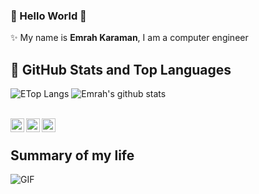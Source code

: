 ### 👋 Hello World 👋

✨ My name is **Emrah Karaman**, I am a computer engineer <br>

## 📌 GitHub Stats and Top Languages

<p float="center"> 
  <img  src="https://github-readme-stats.vercel.app/api/top-langs/?username=ekaraman89&hide=java,html&title_color=ffffff&text_color=c9cacc&icon_color=2bbc8a&bg_color=1d1f21" alt="ETop Langs" />
  <img  src="https://github-readme-stats.vercel.app/api?username=ekaraman89&show_icons=true&line_height=27&count_private=true&title_color=ffffff&text_color=c9cacc&icon_color=2bbc8a&bg_color=1d1f21" alt="Emrah's github stats" />
</p>
 <br/>
 <a href="https://twitter.com/emrah_karaman">
  <img align="left" alt="Emrah Karaman | Twitter" width="22px" src="https://cdn.jsdelivr.net/npm/simple-icons@v3/icons/twitter.svg" />
</a>
<a href="https://www.linkedin.com/in/emrah-karaman-09357148/">
  <img align="left" alt="Emrah Karaman" width="22px" src="https://cdn.jsdelivr.net/npm/simple-icons@v3/icons/linkedin.svg" />
</a>
<a href="https://t.me/ekaraman">
  <img align="left" alt="Emrah Karaman" width="22px" src="https://cdn.jsdelivr.net/npm/simple-icons@v3/icons/telegram.svg" />
</a>
<br/>

## Summary of my life
 <img align="left" alt="GIF" src="https://media.giphy.com/media/836HiJc7pgzy8iNXCn/giphy.gif" />
